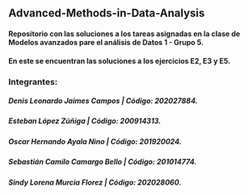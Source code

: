 ## Advanced-Methods-in-Data-Analysis

#### Repositorio con las soluciones a los tareas asignadas en la clase de Modelos avanzados pare el análisis de Datos 1 - Grupo 5.

#### En este se encuentran las soluciones a los ejercicios E2, E3 y E5.

### Integrantes:

##### Denis Leonardo Jaimes Campos   | Código: 202027884.
##### Esteban López Zúñiga           | Código: 200914313.
##### Oscar Hernando Ayala Nino      | Código: 201920024.
##### Sebastián Camilo Camargo Bello | Código: 201014774.
##### Sindy Lorena Murcia Florez     | Código: 202028060.
